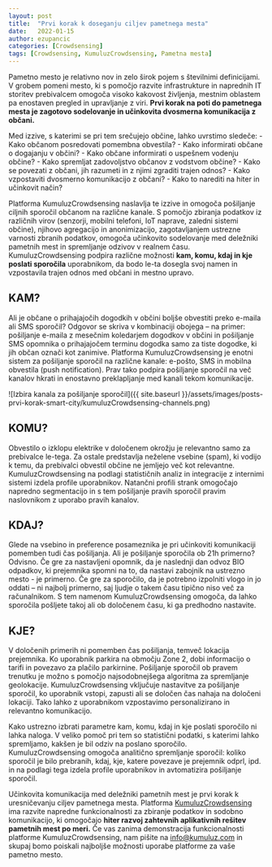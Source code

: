 ```yaml
---
layout: post
title:  "Prvi korak k doseganju ciljev pametnega mesta"
date:   2022-01-15
author: ezupancic
categories: [Crowdsensing]
tags: [Crowdsensing, KumuluzCrowdsensing, Pametna mesta]
---
```


Pametno mesto je relativno nov in zelo širok pojem s številnimi
definicijami. V grobem pomeni mesto, ki s pomočjo razvite infrastrukture
in naprednih IT storitev prebivalcem omogoča visoko kakovost življenja,
mestnim oblastem pa enostaven pregled in upravljanje z viri. **Prvi
korak na poti do pametnega mesta je zagotovo sodelovanje in učinkovita
dvosmerna komunikacija z občani.**


<!--more-->


Med izzive, s katerimi se pri tem srečujejo občine, lahko uvrstimo
sledeče: - Kako občanom posredovati pomembna obvestila? - Kako
informirati občane o dogajanju v občini? - Kako občane informirati o
uspešnem vodenju občine? - Kako spremljat zadovoljstvo občanov z
vodstvom občine? - Kako se povezati z občani, jih razumeti in z njimi
zgraditi trajen odnos? - Kako vzpostaviti dvosmerno komunikacijo z
občani? - Kako to narediti na hiter in učinkovit način?

Platforma KumuluzCrowdsensing naslavlja te izzive in omogoča pošiljanje
ciljnih sporočil občanom na različne kanale. S pomočjo zbiranja podatkov
iz različnih virov (senzorji, mobilni telefoni, IoT naprave, zaledni
sistemi občine), njihovo agregacijo in anonimizacijo, zagotavljanjem
ustrezne varnosti zbranih podatkov, omogoča učinkovito sodelovanje med
deležniki pametnih mest in spremljanje odzivov v realnem času.
KumuluzCrowdsensing podpira različne možnosti **kam, komu, kdaj in kje
poslati sporočila** uporabnikom, da bodo le-ta dosegla svoj namen in
vzpostavila trajen odnos med občani in mestno upravo.



## KAM?

Ali je občane o prihajajočih dogodkih v občini boljše obvestiti preko
e-maila ali SMS sporočil?  Odgovor se skriva v kombinaciji obojega – na
primer: pošiljanje e-maila z mesečnim koledarjem dogodkov v občini in
pošiljanje SMS opomnika o prihajajočem terminu dogodka samo za tiste
dogodke, ki jih občan označi kot zanimive. Platforma KumuluzCrowdsensing
je enotni sistem za pošiljanje sporočil na različne kanale: e-pošto, SMS
in mobilna obvestila (push notification). Prav tako podpira pošiljanje
sporočil na več kanalov hkrati in enostavno preklapljanje med kanali
tekom komunikacije.

![Izbira kanala za pošiljanje sporočil]({{ site.baseurl }}/assets/images/posts-prvi-korak-smart-city/kumuluzCrowdsensing-channels.png)



## KOMU?

Obvestilo o izklopu elektrike v določenem okrožju je relevantno samo za
prebivalce le-tega. Za ostale predstavlja neželene vsebine (spam), ki
vodijo k temu, da prebivalci obvestil občine ne jemljejo več kot
relevantne.  KumuluzCrowdsensing na podlagi statističnih analiz in
integracije z internimi sistemi izdela profile uporabnikov. Natančni
profili strank omogočajo napredno segmentacijo in s tem pošiljanje
pravih sporočil pravim naslovnikom z uporabo pravih kanalov.


## KDAJ?

Glede na vsebino in preference posameznika je pri učinkoviti
komunikaciji pomemben tudi čas pošiljanja. Ali je pošiljanje sporočila
ob 21h primerno? Odvisno. Če gre za nastavljeni opomnik, da je naslednji
dan odvoz BIO odpadkov, ki prejemnika spomni na to, da nastavi zabojnik
na ustrezno mesto - je primerno. Če gre za sporočilo, da je potrebno
izpolniti vlogo in jo oddati – ni najbolj primerno, saj ljudje o takem
času tipično niso več za računalnikom. S tem namenom KumuluzCrowdsensing
omogoča, da lahko sporočila pošljete takoj ali ob določenem času, ki ga
predhodno nastavite.


## KJE?

V določenih primerih ni pomemben čas pošiljanja, temveč lokacija
prejemnika. Ko uporabnik parkira na območju Zone 2, dobi informacijo o
tarifi in povezavo za plačilo parkirnine. Pošiljanje sporočil ob pravem
trenutku je možno s pomočjo najsodobnejšega algoritma za spremljanje
geolokacije. KumuluzCrowdsensing vključuje nastavitve za pošiljanje
sporočil, ko uporabnik vstopi, zapusti ali se določen čas nahaja na
določeni lokaciji. Tako lahko z uporabnikom vzpostavimo personalizirano
in relevantno komunikacijo.



Kako ustrezno izbrati parametre kam, komu, kdaj in kje poslati sporočilo
ni lahka naloga. V veliko pomoč pri tem so statistični podatki, s
katerimi lahko spremljamo, kakšen je bil odziv na poslano sporočilo.
KumuluzCrowdsensing omogoča analitično spremljanje sporočil: koliko
sporočil je bilo prebranih, kdaj, kje, katere povezave je prejemnik
odprl, ipd. in na podlagi tega izdela profile uporabnikov in
avtomatizira pošiljanje sporočil.


Učinkovita komunikacija med deležniki pametnih mest je prvi korak k
uresničevanju ciljev pametnega mesta. Platforma [KumuluzCrowdsensing](https://crowdsensing.kumuluz.com/) ima
razvite napredne funkcionalnosti za zbiranje podatkov in sodobno
komunikacijo, ki omogočajo **hiter razvoj zahtevnih aplikativnih rešitev
pametnih mest po meri.** Če vas zanima demonstracija funkcionalnosti
platforme KumuluzCrowdsensing, nam pišite na info@kumuluz.com in skupaj
bomo poiskali najboljše možnosti uporabe platforme za vaše pametno
mesto.



